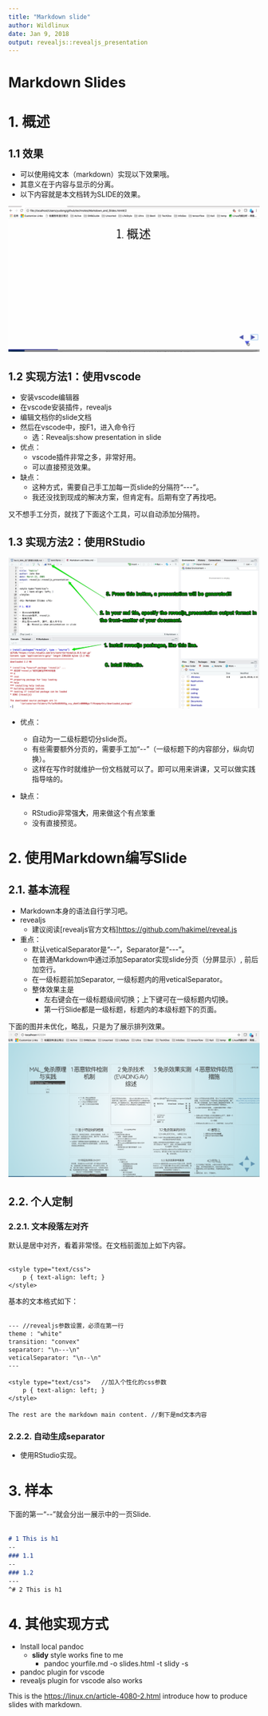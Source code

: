```yaml
---
title: "Markdown slide"
author: Wildlinux
date: Jan 9, 2018
output: revealjs::revealjs_presentation
---
```


<style type="text/css">
    p { text-align: left; }
</style>

<h1> Markdown Slides </h1>

# 1. 概述

## 1.1 效果

- 可以使用纯文本（markdown）实现以下效果哦。
- 其意义在于内容与显示的分离。
- 以下内容就是本文档转为SLIDE的效果。

![It' cool ](./DR/Md_slides.gif)

## 1.2 实现方法1：使用vscode 

- 安装vscode编辑器
- 在vscode安装插件，revealjs
- 编辑文档你的slide文档
- 然后在vscode中，按F1，进入命令行
    - 选：Revealjs:show presentation in slide
- 优点：
  - vscode插件非常之多，非常好用。
  - 可以直接预览效果。
- 缺点：
  - 这种方式，需要自己手工加每一页slide的分隔符“---”。
  - 我还没找到现成的解决方案，但肯定有。后期有空了再找吧。

又不想手工分页，就找了下面这个工具，可以自动添加分隔符。

## 1.3 实现方法2：使用RStudio

![using RStudio and revealjs to render your markdown to get the slide ](./DR/RStudio.jpg)

- 优点：
  - 自动为一二级标题切分slide页。
  - 有些需要额外分页的，需要手工加“--”（一级标题下的内容部分，纵向切换）。
  - 这样在写作时就维护一份文档就可以了。即可以用来讲课，又可以做实践指导啥的。
 
- 缺点：
  - RStudio非常强**大**，用来做这个有点笨重
  - 没有直接预览。
  
# 2. 使用Markdown编写Slide

## 2.1. 基本流程

- Markdown本身的语法自行学习吧。
- revealjs
  - 建议阅读[revealjs官方文档]<https://github.com/hakimel/reveal.js>
- 重点：
    - 默认veticalSeparator是“--”，Separator是“---”。
    - 在普通Markdown中通过添加Separator实现slide分页（分屏显示）, 前后加空行。
    - 在一级标题前加Separator, 一级标题内的用veticalSeparator。
    - 整体效果主是
      - 左右键会在一级标题级间切换；上下键可在一级标题内切换。
      - 第一行Slide都是一级标题，标题内的本级标题下的页面。

下面的图并未优化，略乱，只是为了展示排列效果。
![Slide排列效果，第一行为一级标题 ](./DR/Markdown_slides.png)

## 2.2. 个人定制

### 2.2.1. 文本段落左对齐

默认是居中对齐，看着非常怪。在文档前面加上如下内容。

```

<style type="text/css">
    p { text-align: left; }
</style>

```

基本的文本格式如下：

```

--- //revealjs参数设置，必须在第一行
theme : "white"
transition: "convex"
separator: "\n---\n"
veticalSeparator: "\n--\n"
---

<style type="text/css">   //加入个性化的css参数
    p { text-align: left; }
</style>

The rest are the markdown main content. //剩下是md文本内容

```

### 2.2.2. 自动生成separator

- 使用RStudio实现。

# 3. 样本

下面的第一“--”就会分出一展示中的一页Slide.

```markdown

# 1 This is h1
--
### 1.1
--
### 1.2 
---
^# 2 This is h1

```
# 4. 其他实现方式

- Install local pandoc
    - **slidy** style works fine to me
        - pandoc yourfile.md -o slides.html -t slidy -s
- pandoc plugin for vscode
- revealjs plugin for vscode also works

This is the <https://linux.cn/article-4080-2.html> introduce how to produce slides with markdown.


